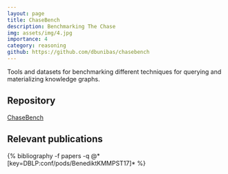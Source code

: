 ```yaml
---
layout: page
title: ChaseBench
description: Benchmarking The Chase
img: assets/img/4.jpg
importance: 4
category: reasoning
github: https://github.com/dbunibas/chasebench
---
```


Tools and datasets for benchmarking different techniques for querying and materializing knowledge graphs. 

## Repository
<a href="https://github.com/dbunibas/chasebench">ChaseBench</a>

## Relevant publications
<div class="publications">
  {% bibliography -f papers -q @*[key=DBLP:conf/pods/BenediktKMMPST17]* %}
</div>
